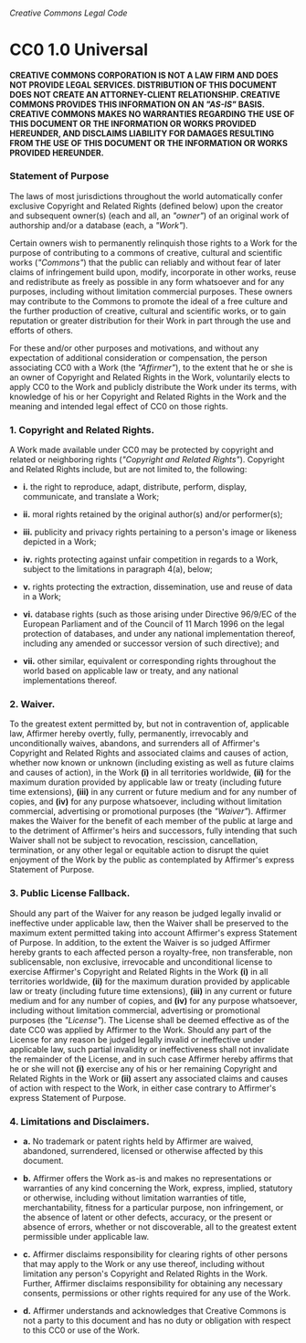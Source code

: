 ###### Creative Commons Legal Code

# CC0 1.0 Universal

**CREATIVE COMMONS CORPORATION IS NOT A LAW FIRM AND DOES NOT PROVIDE LEGAL SERVICES. DISTRIBUTION OF THIS DOCUMENT DOES NOT CREATE AN ATTORNEY-CLIENT RELATIONSHIP. CREATIVE COMMONS PROVIDES THIS INFORMATION ON AN *"AS-IS"* BASIS. CREATIVE COMMONS MAKES NO WARRANTIES REGARDING THE USE OF THIS DOCUMENT OR THE INFORMATION OR WORKS PROVIDED HEREUNDER, AND DISCLAIMS LIABILITY FOR DAMAGES RESULTING FROM THE USE OF THIS DOCUMENT OR THE INFORMATION OR WORKS PROVIDED HEREUNDER.**

### Statement of Purpose

The laws of most jurisdictions throughout the world automatically confer exclusive Copyright and Related Rights (defined below) upon the creator and subsequent owner(s) (each and all, an *"owner"*) of an original work of authorship and/or a database (each, a *"Work"*).

Certain owners wish to permanently relinquish those rights to a Work for the purpose of contributing to a commons of creative, cultural and scientific works (*"Commons"*) that the public can reliably and without fear of later claims of infringement build upon, modify, incorporate in other works, reuse and redistribute as freely as possible in any form whatsoever and for any purposes, including without limitation commercial purposes. These owners may contribute to the Commons to promote the ideal of a free culture and the further production of creative, cultural and scientific works, or to gain reputation or greater distribution for their Work in part through the use and efforts of others.

For these and/or other purposes and motivations, and without any expectation of additional consideration or compensation, the person associating CC0 with a Work (the *"Affirmer"*), to the extent that he or she is an owner of Copyright and Related Rights in the Work, voluntarily elects to apply CC0 to the Work and publicly distribute the Work under its terms, with knowledge of his or her Copyright and Related Rights in the Work and the meaning and intended legal effect of CC0 on those rights.

### 1. Copyright and Related Rights.

A Work made available under CC0 may be protected by copyright and related or neighboring rights (*"Copyright and Related Rights"*). Copyright and Related Rights include, but are not limited to, the following:

- **i.** the right to reproduce, adapt, distribute, perform, display, communicate, and translate a Work;

- **ii.** moral rights retained by the original author(s) and/or performer(s);

- **iii.** publicity and privacy rights pertaining to a person's image or likeness depicted in a Work;

- **iv.** rights protecting against unfair competition in regards to a Work, subject to the limitations in paragraph 4(a), below;

- **v.** rights protecting the extraction, dissemination, use and reuse of data in a Work;

 - **vi.** database rights (such as those arising under Directive 96/9/EC of the European Parliament and of the Council of 11 March 1996 on the legal protection of databases, and under any national implementation thereof, including any amended or successor version of such directive); and
 
- **vii.** other similar, equivalent or corresponding rights throughout the world based on applicable law or treaty, and any national implementations thereof.

### 2. Waiver.

To the greatest extent permitted by, but not in contravention of, applicable law, Affirmer hereby overtly, fully, permanently, irrevocably and unconditionally waives, abandons, and surrenders all of Affirmer's Copyright and Related Rights and associated claims and causes of action, whether now known or unknown (including existing as well as future claims and causes of action), in the Work **(i)** in all territories worldwide, **(ii)** for the maximum duration provided by applicable law or treaty (including future time extensions), **(iii)** in any current or future medium and for any number of copies, and **(iv)** for any purpose whatsoever, including without limitation commercial, advertising or promotional purposes (the *"Waiver"*). Affirmer makes the Waiver for the benefit of each member of the public at large and to the detriment of Affirmer's heirs and successors, fully intending that such Waiver shall not be subject to revocation, rescission, cancellation, termination, or any other legal or equitable action to disrupt the quiet enjoyment of the Work by the public as contemplated by Affirmer's express Statement of Purpose.

### 3. Public License Fallback.

Should any part of the Waiver for any reason be judged legally invalid or ineffective under applicable law, then the Waiver shall be preserved to the maximum extent permitted taking into account Affirmer's express Statement of Purpose. In addition, to the extent the Waiver is so judged Affirmer hereby grants to each affected person a royalty-free, non transferable, non sublicensable, non exclusive, irrevocable and unconditional license to exercise Affirmer's Copyright and Related Rights in the Work **(i)** in all territories worldwide, **(ii)** for the maximum duration provided by applicable law or treaty (including future time extensions), **(iii)** in any current or future medium and for any number of copies, and **(iv)** for any purpose whatsoever, including without limitation commercial, advertising or promotional purposes (the *"License"*). The License shall be deemed effective as of the date CC0 was applied by Affirmer to the Work. Should any part of the License for any reason be judged legally invalid or ineffective under applicable law, such partial invalidity or ineffectiveness shall not invalidate the remainder of the License, and in such case Affirmer hereby affirms that he or she will not **(i)** exercise any of his or her remaining Copyright and Related Rights in the Work or **(ii)** assert any associated claims and causes of action with respect to the Work, in either case contrary to Affirmer's express Statement of Purpose.

### 4. Limitations and Disclaimers.

- **a.** No trademark or patent rights held by Affirmer are waived, abandoned, surrendered, licensed or otherwise affected by this document.

- **b.** Affirmer offers the Work as-is and makes no representations or warranties of any kind concerning the Work, express, implied, statutory or otherwise, including without limitation warranties of title, merchantability, fitness for a particular purpose, non infringement, or the absence of latent or other defects, accuracy, or the present or absence of errors, whether or not discoverable, all to the greatest extent permissible under applicable law.

- **c.** Affirmer disclaims responsibility for clearing rights of other persons that may apply to the Work or any use thereof, including without limitation any person's Copyright and Related Rights in the Work. Further, Affirmer disclaims responsibility for obtaining any necessary consents, permissions or other rights required for any use of the Work.

- **d.** Affirmer understands and acknowledges that Creative Commons is not a party to this document and has no duty or obligation with respect to this CC0 or use of the Work.
